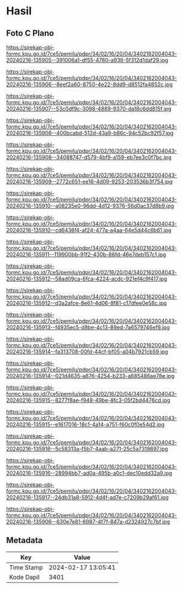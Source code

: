 # Hasil

## Foto C Plano

https://sirekap-obj-formc.kpu.go.id/7ce5/pemilu/pdpr/34/02/16/20/04/3402162004043-20240216-135905--391006a1-df55-4780-a938-5f312d1daf29.jpg

https://sirekap-obj-formc.kpu.go.id/7ce5/pemilu/pdpr/34/02/16/20/04/3402162004043-20240216-135906--8eef2a60-8750-4e22-8dd9-d8512fa4852c.jpg

https://sirekap-obj-formc.kpu.go.id/7ce5/pemilu/pdpr/34/02/16/20/04/3402162004043-20240216-135907--53c0df9c-3098-4889-9370-da18c6dd815f.jpg

https://sirekap-obj-formc.kpu.go.id/7ce5/pemilu/pdpr/34/02/16/20/04/3402162004043-20240216-135908--400bcabd-512d-43a9-b86c-94c52bc92f57.jpg

https://sirekap-obj-formc.kpu.go.id/7ce5/pemilu/pdpr/34/02/16/20/04/3402162004043-20240216-135908--34088747-d579-4bf9-a159-eb7ee3c0f7bc.jpg

https://sirekap-obj-formc.kpu.go.id/7ce5/pemilu/pdpr/34/02/16/20/04/3402162004043-20240216-135909--2772c651-ee16-4d09-9253-203536b3f754.jpg

https://sirekap-obj-formc.kpu.go.id/7ce5/pemilu/pdpr/34/02/16/20/04/3402162004043-20240216-135910--a08235e0-96dd-4d12-9376-56d0ac37d8b9.jpg

https://sirekap-obj-formc.kpu.go.id/7ce5/pemilu/pdpr/34/02/16/20/04/3402162004043-20240216-135910--cd6436f4-af24-477a-a4aa-64e5d44c6b61.jpg

https://sirekap-obj-formc.kpu.go.id/7ce5/pemilu/pdpr/34/02/16/20/04/3402162004043-20240216-135911--119900bb-91f2-430b-86fd-46e7deb157c1.jpg

https://sirekap-obj-formc.kpu.go.id/7ce5/pemilu/pdpr/34/02/16/20/04/3402162004043-20240216-135912--58ad09ca-6fca-4224-acdc-921ef4c9f417.jpg

https://sirekap-obj-formc.kpu.go.id/7ce5/pemilu/pdpr/34/02/16/20/04/3402162004043-20240216-135912--d3a2afce-8e61-4d06-8f81-c17dfee0e58c.jpg

https://sirekap-obj-formc.kpu.go.id/7ce5/pemilu/pdpr/34/02/16/20/04/3402162004043-20240216-135913--f4935ec5-d8be-4c13-89ed-7a6579746ef9.jpg

https://sirekap-obj-formc.kpu.go.id/7ce5/pemilu/pdpr/34/02/16/20/04/3402162004043-20240216-135914--fa313708-00fd-44cf-bf05-a04b7921cb59.jpg

https://sirekap-obj-formc.kpu.go.id/7ce5/pemilu/pdpr/34/02/16/20/04/3402162004043-20240216-135914--021d4635-a876-4254-b233-a685486ae78e.jpg

https://sirekap-obj-formc.kpu.go.id/7ce5/pemilu/pdpr/34/02/16/20/04/3402162004043-20240216-135915--8277f8ae-f948-49be-8fc3-05f2bd4476cd.jpg

https://sirekap-obj-formc.kpu.go.id/7ce5/pemilu/pdpr/34/02/16/20/04/3402162004043-20240216-135915--e1617016-18c1-4a14-a751-f60c0f0e54d2.jpg

https://sirekap-obj-formc.kpu.go.id/7ce5/pemilu/pdpr/34/02/16/20/04/3402162004043-20240216-135916--5c58313a-f5b7-4aab-a271-25c5a7319697.jpg

https://sirekap-obj-formc.kpu.go.id/7ce5/pemilu/pdpr/34/02/16/20/04/3402162004043-20240216-135916--28994bb7-ad0a-495b-a0c1-dec10edd32a9.jpg

https://sirekap-obj-formc.kpu.go.id/7ce5/pemilu/pdpr/34/02/16/20/04/3402162004043-20240216-135917--24db31a8-5912-4d4f-ad7e-c7209b29af61.jpg

https://sirekap-obj-formc.kpu.go.id/7ce5/pemilu/pdpr/34/02/16/20/04/3402162004043-20240216-135906--630e7e81-6987-4f7f-847a-d2324927c7bf.jpg


## Metadata

| Key        | Value               |
| ---------- | ------------------- |
| Time Stamp | 2024-02-17 13:05:41 |
| Kode Dapil | 3401                |



